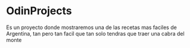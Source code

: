 # OdinProjects
Es un proyecto donde mostraremos una de las recetas mas faciles de Argentina, tan pero tan facil que tan solo tendras que traer una cabra del monte
